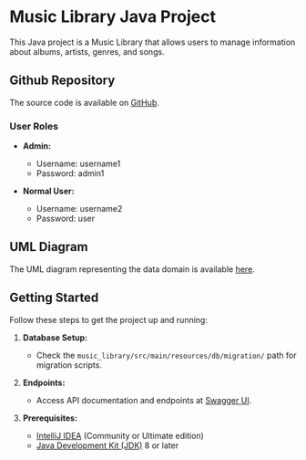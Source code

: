 # Music Library Java Project

This Java project is a Music Library that allows users to manage information about albums, artists, genres, and songs.


## Github Repository

The source code is available on [GitHub](https://github.com/varag5/JAVA).

### User Roles

- **Admin:**
  - Username: username1
  - Password: admin1

- **Normal User:**
  - Username: username2
  - Password: user

## UML Diagram

The UML diagram representing the data domain is available [here](https://dbdiagram.io/d/65480cf47d8bbd646587cfff).

## Getting Started

Follow these steps to get the project up and running:

1. **Database Setup:**
   - Check the `music_library/src/main/resources/db/migration/` path for migration scripts.

2. **Endpoints:**
   - Access API documentation and endpoints at [Swagger UI](http://localhost:8080/swagger-ui/index.html#/).

3. **Prerequisites:**
   - [IntelliJ IDEA](https://www.jetbrains.com/idea/) (Community or Ultimate edition)
   - [Java Development Kit (JDK)](https://www.oracle.com/java/technologies/javase-downloads.html) 8 or later







